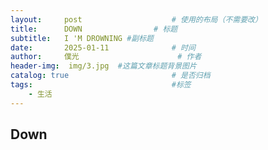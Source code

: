 ```yaml
---
layout:     post   				    # 使用的布局（不需要改）
title:      DOWN 				# 标题 
subtitle:   I 'M DROWNING #副标题
date:       2025-01-11 				# 时间
author:     僕光 						# 作者
header-img:  img/3.jpg	#这篇文章标题背景图片
catalog: true 						# 是否归档
tags:								#标签
    - 生活
---
```


## Down
>

